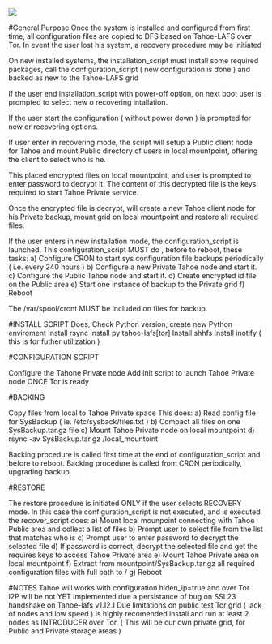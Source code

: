 ![](http://circuitosaljarafe.com/librerouter/draw2.png)


#General Purpose
Once the system is installed and configured from first time, all configuration files are copied to DFS based on Tahoe-LAFS over Tor.
In event the user lost his system, a recovery procedure may be initiated 

On new installed systems, the installation_script must install some required packages, call the configuration_script 
( new configuration is done ) and backed as new to the Tahoe-LAFS grid

If the user end installation_script with power-off option, on next boot user is prompted to select new 
o recovering intallation.

If the user start the configuration ( without power down ) is prompted for new or recovering options.

If user enter in recovering mode, the script will setup a Public client node for Tahoe and mount Public directory of users in local
mountpoint, offering the client to select who is he.

This placed encrypted files on local mountpoint, and user is prompted to enter password to decrypt it. The content of this 
decrypted file is the keys required to start Tahoe Private service. 

Once the encrypted file is decrypt, will create a new Tahoe client node for his Private backup, mount grid on local mountpoint and
restore all required files. 

If the user enters in new installation mode, the configuration_script is launched. This configuration_script MUST do , before
to reboot, these tasks:
  a) Configure CRON to start sys configuration file backups periodically ( i.e. every 240 hours )
  b) Configure a new Private Tahoe node and start it.
  c) Configure the Public Tahoe node and start it.
  d) Create encrypted id file on the Public area
  e) Start one instance of backup to the Private grid
  f) Reboot
  
The /var/spool/cront MUST be included on files for backup.

#INSTALL SCRIPT
Does, 
Check Python version, create new Python enviroment
Install rsync
Install py tahoe-lafs[tor]
Install shhfs
Install inotify ( this is for futher utilization )

#CONFIGURATION SCRIPT

Configure the Tahone Private node
Add init script to launch Tahoe Private node ONCE Tor is ready


#BACKING

Copy files from local to Tahoe Private space
This does:
  a) Read config file for SysBackup ( ie. /etc/sysback/files.txt ) 
  b) Compact all files on one SysBackup.tar.gz file
  c) Mount Tahoe Private node on local mountpoint
  d) rsync -av SysBackup.tar.gz /local_mountoint
  
Backing procedure is called first time at the end of configuration_script and before to reboot.
Backing procedure is called from CRON periodically, upgrading backup 



#RESTORE

The restore procedure is initiated ONLY if the user selects RECOVERY mode. 
In this case the configuration_script is not executed, and is executed the recover_script does:
 a) Mount local mounpoint connecting with Tahoe Public area and collect a list of files
 b) Prompt user to select file from the list that matches who is 
 c) Prompt user to enter password to decrypt the selected file
 d) If password is correct, decrypt the selected file and get the requires keys to access Tahoe Private area
 e) Mount Tahoe Private area on local mountpoint
 f) Extract from mountpoint/SysBackup.tar.gz all required configuration files with full path to /
 g) Reboot



#NOTES
 Tahoe will works with configuration hiden_ip=true and over Tor. 
 I2P will be not YET implemented due a persistance of bug on SSL23 handshake on Tahoe-lafs v1.12.1 
 Due limitations on public test Tor grid ( lack of nodes and low speed ) is highly recomended install and run
 at least 2 nodes as INTRODUCER over Tor. ( This will be our own private grid, for Public and Private storage areas )
